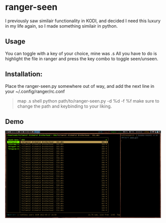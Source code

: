 
# ranger-seen

I previously saw similair functionality in KODI, 
and decided I need this luxury in my life again, 
so I made something similair in python.

## Usage

You can toggle with a key of your choice, mine was .s
All you have to do is highlight the file in ranger
and press the key combo to toggle seen/unseen.

## Installation:

Place the ranger-seen.py somewhere out of way,
and add the next line in your ~/.config/ranger/rc.conf
> map .s shell python path/to/ranger-seen.py -d %d -f %f
make sure to change the path and keybinding to your liking.

## Demo

![](demo.gif)
